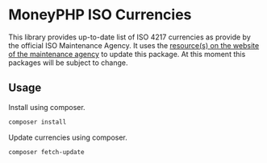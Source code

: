 # MoneyPHP ISO Currencies

This library provides up-to-date list of ISO 4217 currencies as provide by the official ISO Maintenance Agency. It uses
the [resource(s) on the website of the maintenance agency](http://www.currency-iso.org) to update this package. At this
moment this packages will be subject to change.

## Usage

Install using composer.
```sh
composer install
```

Update currencies using composer.
```sh
composer fetch-update
```